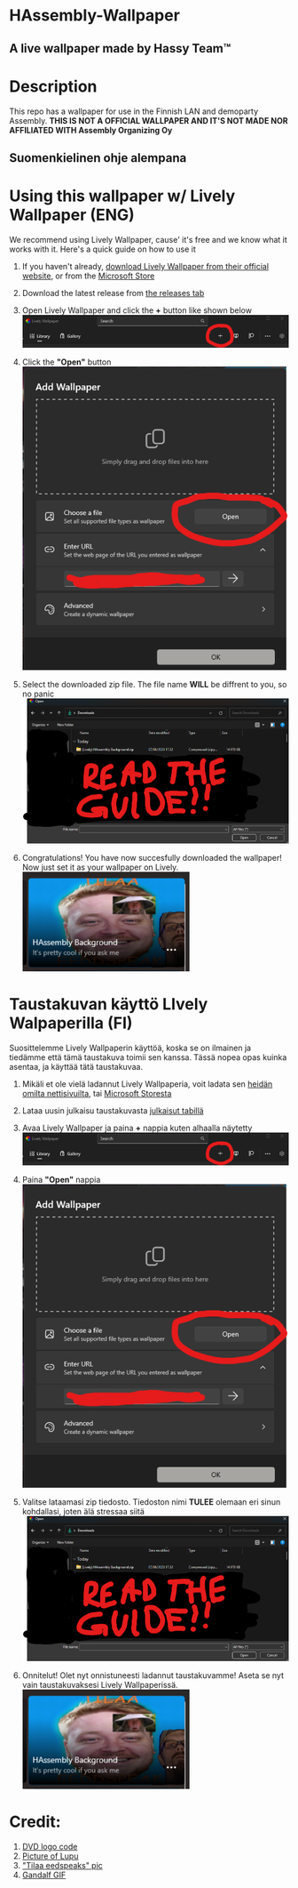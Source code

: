# HAssembly-Wallpaper
## A live wallpaper made by Hassy Team™

# Description
This repo has a wallpaper for use in the Finnish LAN and demoparty Assembly. **THIS IS NOT A OFFICIAL WALLPAPER AND IT'S NOT MADE NOR AFFILIATED WITH Assembly Organizing Oy**

## Suomenkielinen ohje alempana

# Using this wallpaper w/ Lively Wallpaper (ENG)

We recommend using Lively Wallpaper, cause' it's free and we know what it works with it. Here's a quick guide on how to use it

1. If you haven't already, [download Lively Wallpaper from their official website](https://www.rocksdanister.com/lively/), or from the [Microsoft Store](https://apps.microsoft.com/store/detail/lively-wallpaper/9NTM2QC6QWS7)

2. Download the latest release from [the releases tab](https://github.com/HassyTeam/HAssembly-Wallpaper/releases)

3. Open Lively Wallpaper and click the **+** button like shown below 
![image of the button](/guideimgs/guide1.png)

4. Click the **"Open"** button 
![image of the button](/guideimgs/guide2.png)

5. Select the downloaded zip file. The file name **WILL** be diffrent to you, so no panic 
![image of the button](/guideimgs/guide3eng.png)

6. Congratulations! You have now succesfully downloaded the wallpaper! Now just set it as your wallpaper on Lively. 
![image of the button](/guideimgs/guide4.png)

# Taustakuvan käyttö LIvely Walpaperilla (FI)

Suosittelemme Lively Wallpaperin käyttöä, koska se on ilmainen ja tiedämme että tämä taustakuva toimii sen kanssa. Tässä nopea opas kuinka asentaa, ja käyttää tätä taustakuvaa.

1. Mikäli et ole vielä ladannut Lively Wallpaperia, voit ladata sen [heidän omilta nettisivuilta](https://www.rocksdanister.com/lively/), tai [Microsoft Storesta](https://apps.microsoft.com/store/detail/lively-wallpaper/9NTM2QC6QWS7)

2. Lataa uusin julkaisu taustakuvasta [julkaisut tabillä](https://github.com/HassyTeam/HAssembly-Wallpaper/releases)

3. Avaa Lively Wallpaper ja paina **+** nappia kuten alhaalla näytetty 
![image of the button](/guideimgs/guide1.png)

4. Paina **"Open"** nappia 
![image of the button](/guideimgs/guide2.png)

5. Valitse lataamasi zip tiedosto. Tiedoston nimi **TULEE** olemaan eri sinun kohdallasi, joten älä stressaa siitä 
![image of the button](/guideimgs/guide3eng.png)

6. Onnitelut! Olet nyt onnistuneesti ladannut taustakuvamme! Aseta se nyt vain taustakuvaksesi Lively Wallpaperissä. 
![image of the button](/guideimgs/guide4.png)


# Credit:

1. [DVD logo code](https://github.com/AlessioMaddaluno/bouncing-dvd-logo/)
2. [Picture of Lupu](https://moontv.fi/arkisto/tapahtumat/)
3. ["Tilaa eedspeaks" pic](https://image.spreadshirtmedia.net/image-server/v1/compositions/T56A2PA4115PT17X7Y43D164487325W23489H21287/views/1,width=650,height=650,appearanceId=2.jpg)
4. [Gandalf GIF](https://tenor.com/en-GB/view/gandalf-sax-guy-gif-18663354)